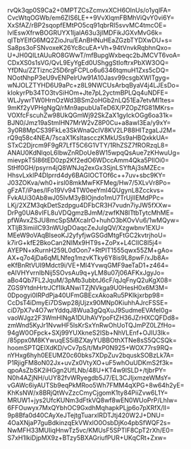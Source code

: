 rvQk3qp0S9Ca2+0MPTZCsZcmvxXCH6OlnUs/o1yqlFA=
CvcWtqOGWb/em6ZIS6LE++9VvXlqmFBMhViQvY0vi6Y=
XxSfAZ/rBP2sqopfEMtPO5cq91qbrRI5svvMC4tmcOE=
lvlEswXfrwBOGRUYX1ljalA63u3jIMDFikJGXvMvG6k=
qITbYElfG6MQ2ZioJru/EAnBHNuHEaZGzbTYDXwDU+s=
Sa8ps3oFSNvoxeK26Yc8cuEA+Vh+94tVnvkRqbhnQxo=
U+JH0QILtAUuRO8GWwT/mfBupgWxbeqc2bJMCVT6voA=
CDxXS0s1sVG/QvL9EyYgEd0UShggStIoftrxPbXW3OQ=
YfDNu/ZZTiznc25D6rgFCPLo6u6346tqmuH1Zxs5cDQ=
NOotNhpP3eU9vENPelrUw91A10Jasv99csgbXWITgyg=
wNJOLZTYHD6U9aPc+z8L9NWCUsArbqByaV4j4LJEsDo=
kIokyrPb34TO3tvSiHOm+Jte7pL2yctmBPLQq4uNDFE=
WLJywrTW0HrnOzWd3BSm2oHGb2nLQ51Ea7etvMI1tes=
9mKf2yVPHgNgQ/rMn9apubUaTeD6X/PZOpZfG81MKrs=
VOXfcFscuhZw98UkQGmWj92SkZaX1gyIckOGg6oa31k=
BJN0/Jmz19aStmlHN7MrW2vZ8P0Cu+a8awI3Ea/y9xY=
3y0R8MpCS39FkLe3SkWnaQcIV8KV2LP88HITzgaLJ2M=
rQ9q58c4NEA/7scaX1KsItascczKMkUSs9aHBQxkkUA=
STxC2Djrcm9F9gR7LfT5C6G1VTY/1RhZSZ7fRORzqL8=
ANAU0KdNlqoL6lbwZnRDoUe8W15wpqQsAue7zKHwuUg=
mievpkT5I86tED0zp2Kf2edO6WDccAmm4Qka5PIlOi0=
StHf0GH/psyrn4jQ8WNJq2exGx3SjnLSYftAj3sMZEc=
HhsvLxklP4DIprrd4dy6BAGIOCTOf6c++7uv+sbc9KY=
J03ZOKva/wh0+irsl08mkMwFKFMeg/Hw7/5XLvVr8Po=
gFzAT/iPaes/lFo19Vv94TW0eeYmI4QUgynL8Zcckvs=
FvkAUi30Ab8wJ05IvM3yBIOjndo1mU7TrUjIIEMdPPc=
LKj/2XZM3qkDetSzdpgu4DFbCR3H7vudn7iyJW5fXXw=
DrPg0UA8vIFL8uVDQgmzBJmM/zwfKN8ITtbTytcMhME=
pfWAvxZSJU8mcSpSMXcaIrO+huhO3bKOvVu6/1wMQyw=
XTljB3imiilC93nWUgDOaqcZeJulgQV/Xzgwbnv1EXU=
MEeW9oVAqBlseoKJ2yfyfjwGSGdMtgFtGC2kvtrjhoU=
k7irG+kfE2BkoCan2NIMx9HT9s+ZoPx+L4ClIC8l5j4=
AYEPN+xRurnH259L0dOon7+RtPIT1555qwx55ZM+gAo=
AX+q7o4jDa6qMLNfeg1mzvKTky6Y8is9L8pwF/xJb8A=
eKfBnRtVUI9Mdct9i/VE+Ml4YvwqGMF9aeTaD1+z464=
eAIVHYvrnIbNij5SOvsAu9q+yLM8u07j06AFKxJgyJo=
aBo4Qb7FL2JquM/3pMb3ubbtJ6cF/qJqFnyQ2uKgX08=
ZGS9YtdnHrtrJCf1IkANwiTZjNVkga9U0HesH0x6M3M=
0Dpogyi0IRPdPja40UFmGBEcxAkoaRu5PKlkjxrbp98=
CcDsT4iDmyEi7DSwp28jUjzx90MNp0KiuhhAJrcFSSE=
ciD7pX7v4O7wrYddqJ8Wua3gQqXuJ9SudmeEVAfeI0g=
vaoWJgz2F3WmHlNgA1DUhAVYpoFtZH36JZrHXCQFDd8=
zmWnd5KyJr1NvwHF5lsKrSxYnRwOhUoTQJmPZ0LZfHo=
94gW0OFpck+SXj99YUXkneS2ISb+NhVLEnf+OJlU3Ik=
/85ppx0M8KYwuqES5iBZXayYUBBOthXTNe8sS5QCSQk=
hoomSPTQEIXdKD/vCv7pS/t/MxP0N925+WOX77rs9RQ=
nYHxg6hyh0EEUMZ0c60bks7XDpZuv2bquskSOBzLk7A=
P1RjigFM8oN02Jx+uvZx0VtyXO+uF5whOuUDKmS2f3k=
qpoAsZbSK2iHGgn2UfLNb/48U+KT4w9lSLD+/tjbrPY=
N0h4AZjNH/uUY82fvWRyegdb5J7/EL3CJIjxmzeWMsY=
vGAWc6iyAUTSb9eqPkMRoo5Wh7FMM4qXPG+8w64h2yE=
KhKsNW/x8BRjQtWvZzcCmyCjgomK1ty84PiiZvw6L1Y=
MRUW1+jys2UfcKUNm3dFtkVQ8wf8wEN0WUoPrP/LhIw=
6FFOuwyx7MxQYbhOC9GxdhMqhapkPLjp6o7pXRfX/lI=
9p8Bfa0d40CAyXeJTejtgTuarxIRDTJtj420W2J+DNU=
4OaXNjaP7guBdkinzqEkVWxlO0OsbDjKo4pbSfWQF2s=
NwMFH33MUIiqHnwTz5vc/KMUsF5SPTlF8CpT2rXh/E0=
S7xH1lkiDjpMX9z+BTzy5BXAGriufPUR+UKqCRt+Zxw=
